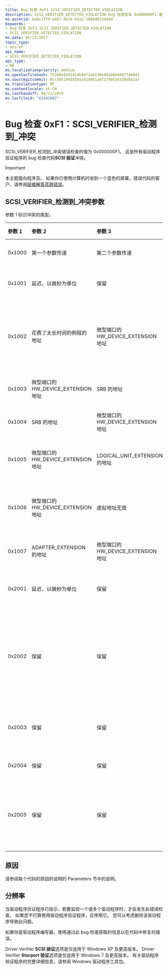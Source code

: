 ```yaml
---
title: Bug 检查 0xF1 SCSI_VERIFIER_DETECTED_VIOLATION
description: SCSI_VERIFIER_DETECTED_VIOLATION bug 检查具有 0x000000F1 值。 这是 bug 检查代码的所有驱动程序验证工具 SCSI 验证冲突。
ms.assetid: babc33f9-a467-4b19-b1a2-1898d0224d4d
keywords:
- Bug 检查 0xF1 SCSI_VERIFIER_DETECTED_VIOLATION
- SCSI_VERIFIER_DETECTED_VIOLATION
ms.date: 05/23/2017
topic_type:
- apiref
api_name:
- SCSI_VERIFIER_DETECTED_VIOLATION
api_type:
- NA
ms.localizationpriority: medium
ms.openlocfilehash: 753d8e9a91414b9df2ab136ed81b8d4487748941
ms.sourcegitcommit: 0cc5051945559a242d941a6f2799d161d8eba2a7
ms.translationtype: MT
ms.contentlocale: zh-CN
ms.lasthandoff: 04/23/2019
ms.locfileid: "63342082"
---
```

# <a name="bug-check-0xf1-scsiverifierdetectedviolation"></a>Bug 检查 0xF1：SCSI\_VERIFIER\_检测到\_冲突


SCSI\_VERIFIER\_检测到\_冲突错误检查的值为 0x000000F1。 这是所有驱动程序验证程序的 bug 检查代码**SCSI 验证**冲突。

> [!IMPORTANT]
> 本主题面向程序员。 如果你已使用计算机时收到一个蓝色的屏幕，错误代码的客户，请参阅[疑难解答蓝屏错误](https://windows.microsoft.com/windows-10/troubleshoot-blue-screen-errors)。


## <a name="scsiverifierdetectedviolation-parameters"></a>SCSI\_VERIFIER\_检测到\_冲突参数


参数 1 标识冲突的类型。

<table>
<colgroup>
<col width="20%" />
<col width="20%" />
<col width="20%" />
<col width="20%" />
<col width="20%" />
</colgroup>
<thead>
<tr class="header">
<th align="left">参数 1</th>
<th align="left">参数 2</th>
<th align="left">参数 3</th>
<th align="left">参数 4</th>
<th align="left">错误的原因</th>
</tr>
</thead>
<tbody>
<tr class="odd">
<td align="left"><p>0x1000</p></td>
<td align="left"><p>第一个参数传递</p></td>
<td align="left"><p>第二个参数传递</p></td>
<td align="left"><p>保留</p></td>
<td align="left"><p>微型端口驱动程序传递到参数错误<strong>ScsiPortInitialize</strong>。</p></td>
</tr>
<tr class="even">
<td align="left"><p>0x1001</p></td>
<td align="left"><p>延迟，以微秒为单位</p></td>
<td align="left"><p>保留</p></td>
<td align="left"><p>保留</p></td>
<td align="left"><p>微型端口驱动程序调用<strong>ScsiPortStallExecution</strong>和指定的延迟大于 0.1 秒，停止太长处理器。</p></td>
</tr>
<tr class="odd">
<td align="left"><p>0x1002</p></td>
<td align="left"><p>花费了太长时间的例程的地址</p></td>
<td align="left"><p>微型端口的 HW_DEVICE_EXTENSION 地址</p></td>
<td align="left"><p>例程，以微秒为单位的持续时间</p></td>
<td align="left"><p>由端口驱动程序调用的微型端口例程花的时间超过 0.5 秒的时间来执行。</p>
<p>（0.5 秒是大部分例程的限制。 但是， <strong>HwInitialize</strong>例程允许 5 秒，并且<strong>FindAdapter</strong>例程不受限制。)</p></td>
</tr>
<tr class="even">
<td align="left"><p>0x1003</p></td>
<td align="left"><p>微型端口的 HW_DEVICE_EXTENSION 地址</p></td>
<td align="left"><p>SRB 的地址</p></td>
<td align="left"><p>保留</p></td>
<td align="left"><p>微型端口驱动程序不止一次完成一个请求。</p></td>
</tr>
<tr class="odd">
<td align="left"><p>0x1004</p></td>
<td align="left"><p>SRB 的地址</p></td>
<td align="left"><p>微型端口的 HW_DEVICE_EXTENSION 地址</p></td>
<td align="left"><p>保留</p></td>
<td align="left"><p>微型端口驱动程序完成无效的 SRB 状态的请求。</p></td>
</tr>
<tr class="even">
<td align="left"><p>0x1005</p></td>
<td align="left"><p>微型端口的 HW_DEVICE_EXTENSION 地址</p></td>
<td align="left"><p>LOGICAL_UNIT_EXTENSION 的地址</p></td>
<td align="left"><p>保留</p></td>
<td align="left"><p>微型端口驱动程序调用<strong>ScsiPortNotification</strong>寻求<strong>NextLuRequest</strong>，但未标记的请求仍处于活动状态。</p></td>
</tr>
<tr class="odd">
<td align="left"><p>0x1006</p></td>
<td align="left"><p>微型端口的 HW_DEVICE_EXTENSION 地址</p></td>
<td align="left"><p>虚拟地址无效</p></td>
<td align="left"><p>保留</p></td>
<td align="left"><p>微型端口驱动程序传递到的虚拟地址无效<strong>ScsiPortGetPhysicalAddress</strong>。</p>
<p>（这通常意味着提供的地址不会映射到常见的缓冲区区域。）</p></td>
</tr>
<tr class="even">
<td align="left"><p>0x1007</p></td>
<td align="left"><p>ADAPTER_EXTENSION 的地址</p></td>
<td align="left"><p>微型端口的 HW_DEVICE_EXTENSION 地址</p></td>
<td align="left"><p>保留</p></td>
<td align="left"><p>重置保存期结束，总线但微型端口驱动程序仍有未完成的请求。</p></td>
</tr>
<tr class="odd">
<td align="left"><p>0x2001</p></td>
<td align="left"><p>延迟，以微秒为单位</p></td>
<td align="left"><p>保留</p></td>
<td align="left"><p>保留</p></td>
<td align="left"><p>Storport 微型端口驱动程序调用<strong><a href="https://msdn.microsoft.com/library/windows/hardware/ff567508" data-raw-source="[StorPortStallExecution](https://msdn.microsoft.com/library/windows/hardware/ff567508)">StorPortStallExecution</a></strong>和指定的延迟超过 0.1 秒，拖延症的处理器的时间过多的时间。</p></td>
</tr>
<tr class="even">
<td align="left"><p>0x2002</p></td>
<td align="left"><p>保留</p></td>
<td align="left"><p>保留</p></td>
<td align="left"><p>保留</p></td>
<td align="left"><p><strong><a href="https://msdn.microsoft.com/library/windows/hardware/ff567103" data-raw-source="[StorPortGetUncachedExtension](https://msdn.microsoft.com/library/windows/hardware/ff567103)">StorPortGetUncachedExtension</a></strong> 从微型端口驱动程序未调用<strong><a href="https://msdn.microsoft.com/library/windows/hardware/ff557390" data-raw-source="[HwStorFindAdapter](https://msdn.microsoft.com/library/windows/hardware/ff557390)">HwStorFindAdapter</a></strong>例程。 <strong>StorPortGetUncachedExtension</strong>仅从微型端口驱动程序调用例程<strong>HwStorFindAdapter</strong>例程和仅为主机总线适配器。 Storport 微型端口驱动程序必须设置<strong>SrbExtensionSize</strong>的<strong><a href="https://msdn.microsoft.com/library/windows/hardware/ff557459" data-raw-source="[HW_INITIALIZATION_DATA](https://msdn.microsoft.com/library/windows/hardware/ff557459)">HW_INITIALIZATION_DATA</a></strong> (Storport) 结构，然后才能调用<strong>StorPortGetUncachedExtension</strong>。</p></td>
</tr>
<tr class="odd">
<td align="left"><p>0x2003</p></td>
<td align="left"><p>保留</p></td>
<td align="left"><p>保留</p></td>
<td align="left"><p>保留</p></td>
<td align="left"><p>无效的地址传递给<strong><a href="https://msdn.microsoft.com/library/windows/hardware/ff567080" data-raw-source="[StorPortGetDeviceBase](https://msdn.microsoft.com/library/windows/hardware/ff567080)">StorPortGetDeviceBase</a></strong>例程。 <strong>StorPortGetDeviceBase</strong>例程支持分配给驱动程序的系统插即用 (PnP) 管理器的地址。</p></td>
</tr>
<tr class="even">
<td align="left"><p>0x2004</p></td>
<td align="left"><p>保留</p></td>
<td align="left"><p>保留</p></td>
<td align="left"><p>保留</p></td>
<td align="left"><p>Storport 微型端口驱动程序完成相同的 I/O 请求超过一次。</p></td>
</tr>
<tr class="odd">
<td align="left"><p>0x2005</p></td>
<td align="left"><p>保留</p></td>
<td align="left"><p>保留</p></td>
<td align="left"><p>保留</p></td>
<td align="left"><p>Storport 微型端口驱动程序的其中一个传递了无效的虚拟地址<strong>StorPortRead</strong><em>xxx</em>或<strong>StorPortWrite</strong><em>xxx</em>例程。 这通常意味着提供的地址不会映射到常见的缓冲区区域。 指定<em>注册</em>或<em>端口</em>必须在映射的内存空间范围内返回<strong><a href="https://msdn.microsoft.com/library/windows/hardware/ff567080" data-raw-source="[StorPortGetDeviceBase](https://msdn.microsoft.com/library/windows/hardware/ff567080)">StorPortGetDeviceBase</a></strong>例程。</p></td>
</tr>
</tbody>
</table>

 

<a name="cause"></a>原因
-----

请参阅每个代码的原因的说明的 Parameters 节中的说明。

<a name="resolution"></a>分辨率
----------

当驱动程序验证程序已指示，若要监视一个或多个驱动程序时，才会发生此错误检查。 如果您不打算使用驱动程序验证程序，应停用它。 您可以考虑删除该驱动程序导致此问题。

如果你是驱动程序编写器，使用通过此 bug 检查获取的信息以在代码中修复的错误。

Driver Verifier **SCSI 验证**选项是仅适用于 Windows XP 及更高版本。 Driver Verifier **Storport 验证**选项是仅适用于 Windows 7 及更高版本。 有关驱动程序验证程序的完整详细信息，请参阅 Windows 驱动程序工具包。

 

 




